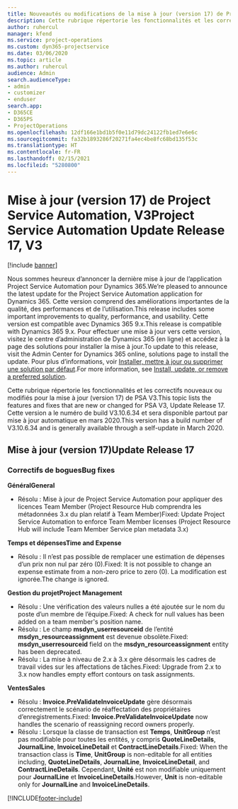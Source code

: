 ```yaml
---
title: Nouveautés ou modifications de la mise à jour (version 17) de Project Service Automation (correctif logiciel), V3
description: Cette rubrique répertorie les fonctionnalités et les correctifs disponibles pour la mise à jour (version 17) de Project Service Automation, V3.
author: ruhercul
manager: kfend
ms.service: project-operations
ms.custom: dyn365-projectservice
ms.date: 03/06/2020
ms.topic: article
ms.author: ruhercul
audience: Admin
search.audienceType:
- admin
- customizer
- enduser
search.app:
- D365CE
- D365PS
- ProjectOperations
ms.openlocfilehash: 12df166e1bd1b5f0e11d79dc24122fb1ed7e6e6c
ms.sourcegitcommit: fa32b1893286f20271fa4ec4be8fc68bd135f53c
ms.translationtype: HT
ms.contentlocale: fr-FR
ms.lasthandoff: 02/15/2021
ms.locfileid: "5280800"
---
```

# <a name="project-service-automation-update-release-17-v3"></a><span data-ttu-id="5ddab-103">Mise à jour (version 17) de Project Service Automation, V3</span><span class="sxs-lookup"><span data-stu-id="5ddab-103">Project Service Automation Update Release 17, V3</span></span>

[!include [banner](../includes/psa-now-project-operations.md)]

<span data-ttu-id="5ddab-104">Nous sommes heureux d’annoncer la dernière mise à jour de l’application Project Service Automation pour Dynamics 365.</span><span class="sxs-lookup"><span data-stu-id="5ddab-104">We’re pleased to announce the latest update for the Project Service Automation application for Dynamics 365.</span></span> <span data-ttu-id="5ddab-105">Cette version comprend des améliorations importantes de la qualité, des performances et de l’utilisation.</span><span class="sxs-lookup"><span data-stu-id="5ddab-105">This release includes some important improvements to quality, performance, and usability.</span></span>  <span data-ttu-id="5ddab-106">Cette version est compatible avec Dynamics 365 9.x.</span><span class="sxs-lookup"><span data-stu-id="5ddab-106">This release is compatible with Dynamics 365 9.x.</span></span> <span data-ttu-id="5ddab-107">Pour effectuer une mise à jour vers cette version, visitez le centre d’administration de Dynamics 365 (en ligne) et accédez à la page des solutions pour installer la mise à jour.</span><span class="sxs-lookup"><span data-stu-id="5ddab-107">To update to this release, visit the Admin Center for Dynamics 365 online, solutions page to install the update.</span></span> <span data-ttu-id="5ddab-108">Pour plus d’informations, voir [Installer, mettre à jour ou supprimer une solution par défaut](https://docs.microsoft.com/power-platform/admin/install-remove-preferred-solution).</span><span class="sxs-lookup"><span data-stu-id="5ddab-108">For more information, see [Install, update, or remove a preferred solution](https://docs.microsoft.com/power-platform/admin/install-remove-preferred-solution).</span></span>

<span data-ttu-id="5ddab-109">Cette rubrique répertorie les fonctionnalités et les correctifs nouveaux ou modifiés pour la mise à jour (version 17) de PSA V3.</span><span class="sxs-lookup"><span data-stu-id="5ddab-109">This topic lists the features and fixes that are new or changed for PSA V3, Update Release 17.</span></span> <span data-ttu-id="5ddab-110">Cette version a le numéro de build V3.10.6.34 et sera disponible partout par mise à jour automatique en mars 2020.</span><span class="sxs-lookup"><span data-stu-id="5ddab-110">This version has a build number of V3.10.6.34 and is generally available through a self-update in March 2020.</span></span>


## <a name="update-release-17"></a><span data-ttu-id="5ddab-111">Mise à jour (version 17)</span><span class="sxs-lookup"><span data-stu-id="5ddab-111">Update Release 17</span></span>

### <a name="bug-fixes"></a><span data-ttu-id="5ddab-112">Correctifs de bogues</span><span class="sxs-lookup"><span data-stu-id="5ddab-112">Bug fixes</span></span>

<span data-ttu-id="5ddab-113">**Général**</span><span class="sxs-lookup"><span data-stu-id="5ddab-113">**General**</span></span>

- <span data-ttu-id="5ddab-114">Résolu : Mise à jour de Project Service Automation pour appliquer des licences Team Member (Project Resource Hub comprendra les métadonnées 3.x du plan relatif à Team Member)</span><span class="sxs-lookup"><span data-stu-id="5ddab-114">Fixed: Update Project Service Automation to enforce Team Member licenses (Project Resource Hub will include Team Member Service plan metadata 3.x)</span></span>
 
<span data-ttu-id="5ddab-115">**Temps et dépenses**</span><span class="sxs-lookup"><span data-stu-id="5ddab-115">**Time and Expense**</span></span>

- <span data-ttu-id="5ddab-116">Résolu : Il n’est pas possible de remplacer une estimation de dépenses d’un prix non nul par zéro (0).</span><span class="sxs-lookup"><span data-stu-id="5ddab-116">Fixed: It is not possible to change an expense estimate from a non-zero price to zero (0).</span></span> <span data-ttu-id="5ddab-117">La modification est ignorée.</span><span class="sxs-lookup"><span data-stu-id="5ddab-117">The change is ignored.</span></span>

<span data-ttu-id="5ddab-118">**Gestion du projet**</span><span class="sxs-lookup"><span data-stu-id="5ddab-118">**Project Management**</span></span>

- <span data-ttu-id="5ddab-119">Résolu : Une vérification des valeurs nulles a été ajoutée sur le nom du poste d’un membre de l’équipe.</span><span class="sxs-lookup"><span data-stu-id="5ddab-119">Fixed: A check for null values has been added on a team member's position name.</span></span>
- <span data-ttu-id="5ddab-120">Résolu : Le champ **msdyn_userresourceid** de l’entité **msdyn_resourceassignment** est devenue obsolète.</span><span class="sxs-lookup"><span data-stu-id="5ddab-120">Fixed: **msdyn_userresourceid** field on the **msdyn_resourceassignment** entity has been deprecated.</span></span>
- <span data-ttu-id="5ddab-121">Résolu : La mise à niveau de 2.x à 3.x gère désormais les cadres de travail vides sur les affectations de tâches.</span><span class="sxs-lookup"><span data-stu-id="5ddab-121">Fixed: Upgrade from 2.x to 3.x now handles empty effort contours on task assignments.</span></span>

<span data-ttu-id="5ddab-122">**Ventes**</span><span class="sxs-lookup"><span data-stu-id="5ddab-122">**Sales**</span></span>

- <span data-ttu-id="5ddab-123">Résolu : **Invoice.PreValidateInvoiceUpdate** gère désormais correctement le scénario de réaffectation des propriétaires d’enregistrements.</span><span class="sxs-lookup"><span data-stu-id="5ddab-123">Fixed: **Invoice.PreValidateInvoiceUpdate** now handles the scenario of reassigning record owners properly.</span></span>
- <span data-ttu-id="5ddab-124">Résolu : Lorsque la classe de transaction est **Temps**, **UnitGroup** n’est pas modifiable pour toutes les entités, y compris **QuoteLineDetails**, **JournalLine**, **InvoiceLineDetail** et **ContractLineDetails**.</span><span class="sxs-lookup"><span data-stu-id="5ddab-124">Fixed: When the transaction class is **Time**, **UnitGroup** is non-editable for all entities including, **QuoteLineDetails**, **JournalLine**, **InvoiceLineDetail**, and **ContractLineDetails**.</span></span> <span data-ttu-id="5ddab-125">Cependant, **Unité** est non modifiable uniquement pour **JournalLine** et **InvoiceLineDetails**.</span><span class="sxs-lookup"><span data-stu-id="5ddab-125">However, **Unit** is non-editable only for **JournalLine** and **InvoiceLineDetails**.</span></span>




[!INCLUDE[footer-include](../includes/footer-banner.md)]